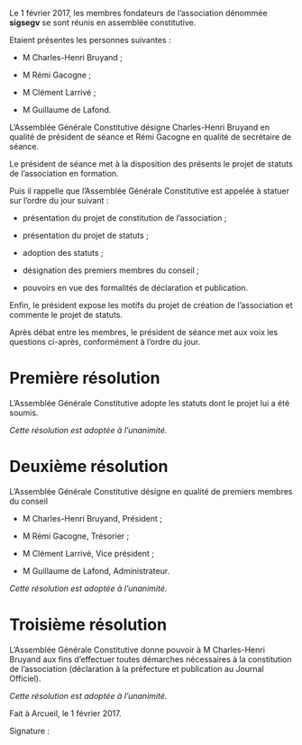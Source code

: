 <span>  
</span>

<span>  
</span>

Le 1 février 2017, les membres fondateurs de l’association dénommée
**sigsegv** se sont réunis en assemblée constitutive.

Etaient présentes les personnes suivantes :

-   M Charles-Henri Bruyand ;

-   M Rémi Gacogne ;

-   M Clément Larrivé ;

-   M Guillaume de Lafond.

L’Assemblée Générale Constitutive désigne Charles-Henri Bruyand en
qualité de président de séance et Rémi Gacogne en qualité de secrétaire
de séance.

Le président de séance met à la disposition des présents le projet de
statuts de l’association en formation.

Puis il rappelle que l’Assemblée Générale Constitutive est appelée à
statuer sur l’ordre du jour suivant :

-   présentation du projet de constitution de l’association ;

-   présentation du projet de statuts ;

-   adoption des statuts ;

-   désignation des premiers membres du conseil ;

-   pouvoirs en vue des formalités de déclaration et publication.

Enfin, le président expose les motifs du projet de création de
l’association et commente le projet de statuts.

Après débat entre les membres, le président de séance met aux voix les
questions ci-après, conformément à l’ordre du jour.

Première résolution
===================

L’Assemblée Générale Constitutive adopte les statuts dont le projet lui
a été soumis.

*Cette résolution est adoptée à l’unanimité.*

Deuxième résolution
===================

L’Assemblée Générale Constitutive désigne en qualité de premiers membres
du conseil

-   M Charles-Henri Bruyand, Président ;

-   M Rémi Gacogne, Trésorier ;

-   M Clément Larrivé, Vice président ;

-   M Guillaume de Lafond, Administrateur.

*Cette résolution est adoptée à l’unanimité.*

Troisième résolution
====================

L’Assemblée Générale Constitutive donne pouvoir à M Charles-Henri
Bruyand aux fins d’effectuer toutes démarches nécessaires à la
constitution de l’association (déclaration à la préfecture et
publication au Journal Officiel).

*Cette résolution est adoptée à l’unanimité.*

Fait à Arcueil, le 1 février 2017.

Signature :

